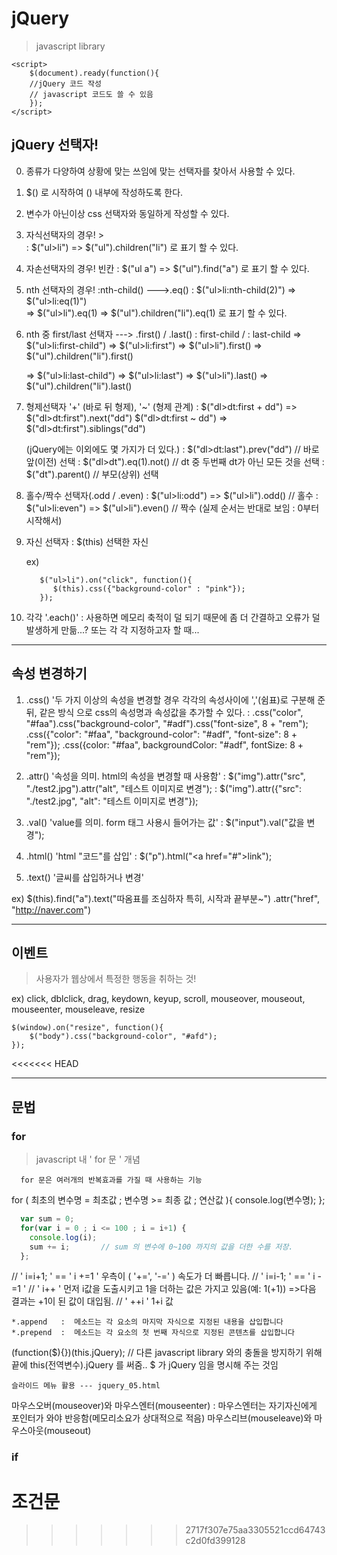 
jQuery
===
> javascript library

```
<script>
    $(document).ready(function(){
    //jQuery 코드 작성
    // javascript 코드도 쓸 수 있음
    });
</script>
```

## jQuery 선택자!
0. 종류가 다양하여 상황에 맞는 쓰임에 맞는 선택자를  찾아서 사용할 수 있다.
1. $() 로 시작하여 () 내부에 작성하도록 한다.
2. 변수가 아닌이상 css 선택자와 동일하게 작성할 수 있다.
3. 자식선택자의 경우! >        
    :  $("ul>li") => $("ul").children("li") 로 표기 할 수 있다.
4. 자손선택자의 경우! 빈칸 
    :  $("ul a") => $("ul").find("a") 로 표기 할 수 있다.
5. nth 선택자의 경우! :nth-child()   --->.eq()
    :  $("ul>li:nth-child(2)") => $("ul>li:eq(1)")  
                              => $("ul>li").eq(1)
                              => $("ul").children("li").eq(1)
    로 표기 할 수 있다.
6. nth 중 first/last 선택자   ---> .first() / .last()
    : first-child / : last-child
    => $("ul>li:first-child")
    => $("ul>li:first")
    => $("ul>li").first()
    => $("ul").children("li").first()
    
    => $("ul>li:last-child")
    => $("ul>li:last")
    => $("ul>li").last()
    => $("ul").children("li").last()
    
7. 형제선택자  '+' (바로 뒤 형제), '~' (형제 관계)
    :  $("dl>dt:first + dd") => $("dl>dt:first").next("dd")
       $("dl>dt:first ~ dd") => $("dl>dt:first").siblings("dd")
    
    (jQuery에는 이외에도 몇 가지가 더 있다.)
    :  $("dl>dt:last").prev("dd")   // 바로 앞(이전) 선택
    :  $("dl>dt").eq(1).not()       // dt 중 두번째 dt가 아닌 모든 것을 선택
    :  $("dt").parent()             // 부모(상위) 선택
    
8. 홀수/짝수 선택자(.odd / .even)
    :  $("ul>li:odd") => $("ul>li").odd()     // 홀수
    :  $("ul>li:even") => $("ul>li").even()   // 짝수
    (실제 순서는 반대로 보임 : 0부터 시작해서)
    
9. 자신 선택자
    :  $(this) 선택한 자신
    
    ex) 
    ```
       $("ul>li").on("click", function(){
          $(this).css({"background-color" : "pink"});
       });
    ```

10. 각각  '.each()' : 사용하면 메모리 축적이 덜 되기 때문에 좀 더
                    간결하고 오류가 덜 발생하게 만듦...?
                    또는 각 각 지정하고자 할 때...
                    
---
## 속성 변경하기
1. .css()   '두 가지 이상의 속성을 변경할 경우 각각의 속성사이에 ','(쉼표)로 구분해 준 뒤, 같은 방식
            으로 css의 속성명과 속성값을 추가할 수 있다.
    :  .css("color", "#faa").css("background-color", "#adf").css("font-size", 8 + "rem");
       .css({"color": "#faa", "background-color": "#adf", "font-size": 8 + "rem"});
       .css({color: "#faa", backgroundColor: "#adf", fontSize: 8 + "rem"});
       
2. .attr()  '속성을 의미.  html의 속성을 변경할 때 사용함'
    :  $("img").attr("src", "./test2.jpg").attr("alt", "테스트 이미지로 변경");
    :  $("img").attr({"src": "./test2.jpg", "alt": "테스트 이미지로 변경"});
    
3. .val()   'value를 의미.  form 태그 사용시 들어가는 값'
    :  $("input").val("값을 변경");
    
4. .html()  'html "코드"를 삽입'
    :  $("p").html("<a href=\"#\">link</a>");
    
5. .text()  '글씨를 삽입하거나 변경'

ex)
   $(this).find("a").text("따옴표를 조심하자 특히, 시작과 끝부분~")
                   .attr("href", "http://naver.com")
     
---
## 이벤트
> 사용자가 웹상에서 특정한 행동을 취하는 것!

ex) click, dblclick, drag, keydown, keyup, scroll,
    mouseover, mouseout, mouseenter, mouseleave,
    resize

    $(window).on("resize", function(){
        $("body").css("background-color", "#afd");
    });
<<<<<<< HEAD
    
    
---
## 문법

### for

> javascript 내 ' for 문 ' 개념
```
  for 문은 여러개의 반복효과를 가질 때 사용하는 기능
```
  for ( 최초의 변수명 = 최초값 ; 변수명 >= 최종 값 ; 연산값 ){
        console.log(변수명);
  };
```javascript
  var sum = 0;
  for(var i = 0 ; i <= 100 ; i = i+1) {
    console.log(i);
    sum += i;       // sum 의 변수에 0~100 까지의 값을 더한 수를 저장.
  };

```
  
  // ' i=i+1; '  ==  ' i +=1 '   우측이 ( '+=', '-=' ) 속도가 더 빠릅니다.
  // ' i=i-1; '  ==  ' i -=1 '
  // ' i++ '  먼저 i값을 도출시키고 1을 더하는 값은 가지고 있음(예: 1(+1)) 
              =>다음 결과는 +1이 된 값이 대입됨.
  // ' ++i '  1+i 값
  
  
  
```
*.append   :  메소드는 각 요소의 마지막 자식으로 지정된 내용을 삽입합니다
*.prepend  :  메소드는 각 요소의 첫 번째 자식으로 지정된 콘텐츠를 삽입합니다
```
(function($){})(this.jQuery);  // 다른 javascript library 와의 충돌을 방지하기 위해
                                  끝에 this(전역변수).jQuery 를 써줌..
                                  $ 가 jQuery 임을 명시해 주는 것임
                                  
                                  
```
슬라이드 메뉴 활용 --- jquery_05.html
```
마우스오버(mouseover)와 마우스엔터(mouseenter)
    : 마우스엔터는 자기자신에게 포인터가 와야 반응함(메모리소요가 상대적으로 적음)
마우스리브(mouseleave)와 마우스아웃(mouseout)


### if
 조건문
=======
>>>>>>> 2717f307e75aa3305521ccd64743c2d0fd399128

    

    
    
    
    